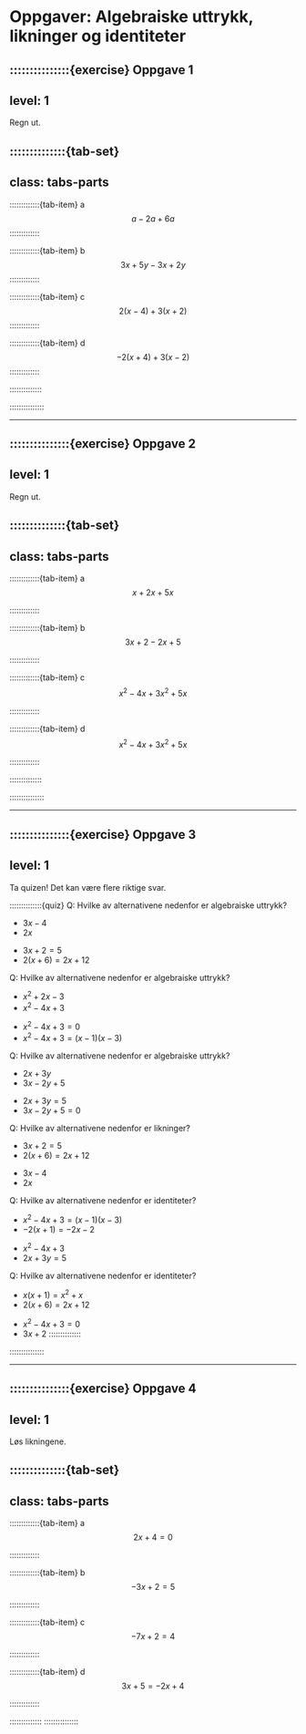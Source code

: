 # Oppgaver: Algebraiske uttrykk, likninger og identiteter


:::::::::::::::{exercise} Oppgave 1
---
level: 1
---
Regn ut. 

::::::::::::::{tab-set}
---
class: tabs-parts
---
:::::::::::::{tab-item} a
$$
a - 2a + 6a
$$
:::::::::::::


:::::::::::::{tab-item} b
$$
3x + 5y - 3x + 2y
$$
:::::::::::::


:::::::::::::{tab-item} c
$$
2(x - 4) + 3(x + 2)
$$
:::::::::::::


:::::::::::::{tab-item} d
$$
-2(x + 4) + 3(x - 2)
$$
:::::::::::::

::::::::::::::

:::::::::::::::


---



:::::::::::::::{exercise} Oppgave 2
---
level: 1
---
Regn ut. 

::::::::::::::{tab-set}
---
class: tabs-parts
---
:::::::::::::{tab-item} a
$$
x + 2x + 5x
$$

:::::::::::::


:::::::::::::{tab-item} b
$$
3x + 2 - 2x + 5
$$

:::::::::::::


:::::::::::::{tab-item} c
$$
x^2 - 4x + 3x^2 + 5x
$$

:::::::::::::


:::::::::::::{tab-item} d
$$
x^2 - 4x + 3x^2 + 5x
$$

:::::::::::::

::::::::::::::


:::::::::::::::


---


:::::::::::::::{exercise} Oppgave 3
---
level: 1
---
Ta quizen! Det kan være flere riktige svar.
 
::::::::::::::{quiz}
Q: Hvilke av alternativene nedenfor er algebraiske uttrykk?
+ $3x - 4$
+ $2x$
- $3x + 2 = 5$
- $2(x + 6) = 2x + 12$ 

Q: Hvilke av alternativene nedenfor er algebraiske uttrykk?
+ $x^2 + 2x - 3$
+ $x^2 - 4x + 3$
- $x^2 - 4x + 3 = 0$
- $x^2 - 4x + 3 = (x - 1)(x - 3)$

Q: Hvilke av alternativene nedenfor er algebraiske uttrykk?
+ $2x + 3y$
+ $3x - 2y + 5$
- $2x + 3y = 5$
- $3x - 2y + 5 = 0$

Q: Hvilke av alternativene nedenfor er likninger? 
+ $3x + 2 = 5$
+ $2(x + 6) = 2x + 12$
- $3x - 4$
- $2x$

Q: Hvilke av alternativene nedenfor er identiteter?
+ $x^2 - 4x + 3 = (x - 1)(x - 3)$
+ $-2(x + 1) = -2x - 2$
- $x^2 - 4x + 3$
- $2x + 3y = 5$

Q: Hvilke av alternativene nedenfor er identiteter?
+ $x(x + 1) = x^2 + x$
+ $2(x + 6) = 2x + 12$
- $x^2 - 4x + 3 = 0$
- $3x + 2$
::::::::::::::

:::::::::::::::

---


:::::::::::::::{exercise} Oppgave 4
---
level: 1
---
Løs likningene. 

::::::::::::::{tab-set}
---
class: tabs-parts
---
:::::::::::::{tab-item} a
$$
2x + 4 = 0
$$

:::::::::::::


:::::::::::::{tab-item} b
$$
-3x + 2 = 5
$$

:::::::::::::


:::::::::::::{tab-item} c
$$
-7x + 2 = 4
$$

:::::::::::::


:::::::::::::{tab-item} d
$$
3x + 5 = -2x + 4
$$

:::::::::::::

::::::::::::::
:::::::::::::::




